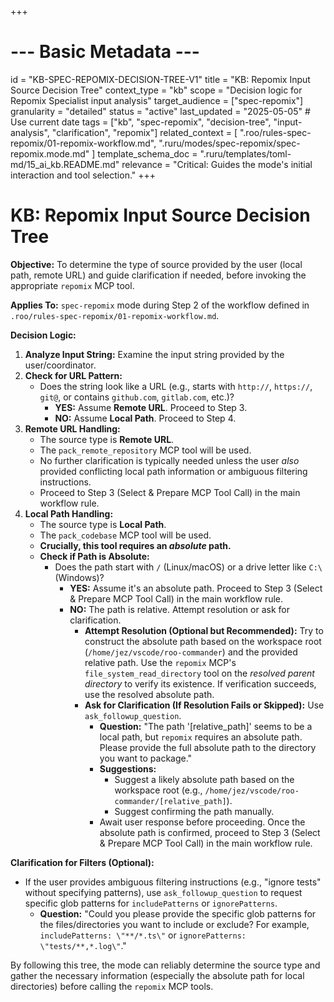 +++
# --- Basic Metadata ---
id = "KB-SPEC-REPOMIX-DECISION-TREE-V1"
title = "KB: Repomix Input Source Decision Tree"
context_type = "kb"
scope = "Decision logic for Repomix Specialist input analysis"
target_audience = ["spec-repomix"]
granularity = "detailed"
status = "active"
last_updated = "2025-05-05" # Use current date
tags = ["kb", "spec-repomix", "decision-tree", "input-analysis", "clarification", "repomix"]
related_context = [
    ".roo/rules-spec-repomix/01-repomix-workflow.md",
    ".ruru/modes/spec-repomix/spec-repomix.mode.md"
]
template_schema_doc = ".ruru/templates/toml-md/15_ai_kb.README.md"
relevance = "Critical: Guides the mode's initial interaction and tool selection."
+++

# KB: Repomix Input Source Decision Tree

**Objective:** To determine the type of source provided by the user (local path, remote URL) and guide clarification if needed, before invoking the appropriate `repomix` MCP tool.

**Applies To:** `spec-repomix` mode during Step 2 of the workflow defined in `.roo/rules-spec-repomix/01-repomix-workflow.md`.

**Decision Logic:**

1.  **Analyze Input String:** Examine the input string provided by the user/coordinator.
2.  **Check for URL Pattern:**
    *   Does the string look like a URL (e.g., starts with `http://`, `https://`, `git@`, or contains `github.com`, `gitlab.com`, etc.)?
        *   **YES:** Assume **Remote URL**. Proceed to Step 3.
        *   **NO:** Assume **Local Path**. Proceed to Step 4.
3.  **Remote URL Handling:**
    *   The source type is **Remote URL**.
    *   The `pack_remote_repository` MCP tool will be used.
    *   No further clarification is typically needed unless the user *also* provided conflicting local path information or ambiguous filtering instructions.
    *   Proceed to Step 3 (Select & Prepare MCP Tool Call) in the main workflow rule.
4.  **Local Path Handling:**
    *   The source type is **Local Path**.
    *   The `pack_codebase` MCP tool will be used.
    *   **Crucially, this tool requires an *absolute* path.**
    *   **Check if Path is Absolute:**
        *   Does the path start with `/` (Linux/macOS) or a drive letter like `C:\` (Windows)?
            *   **YES:** Assume it's an absolute path. Proceed to Step 3 (Select & Prepare MCP Tool Call) in the main workflow rule.
            *   **NO:** The path is relative. Attempt resolution or ask for clarification.
                *   **Attempt Resolution (Optional but Recommended):** Try to construct the absolute path based on the workspace root (`/home/jez/vscode/roo-commander`) and the provided relative path. Use the `repomix` MCP's `file_system_read_directory` tool on the *resolved parent directory* to verify its existence. If verification succeeds, use the resolved absolute path.
                *   **Ask for Clarification (If Resolution Fails or Skipped):** Use `ask_followup_question`.
                    *   **Question:** "The path '[relative_path]' seems to be a local path, but `repomix` requires an absolute path. Please provide the full absolute path to the directory you want to package."
                    *   **Suggestions:**
                        *   Suggest a likely absolute path based on the workspace root (e.g., `/home/jez/vscode/roo-commander/[relative_path]`).
                        *   Suggest confirming the path manually.
                    *   Await user response before proceeding. Once the absolute path is confirmed, proceed to Step 3 (Select & Prepare MCP Tool Call) in the main workflow rule.

**Clarification for Filters (Optional):**

*   If the user provides ambiguous filtering instructions (e.g., "ignore tests" without specifying patterns), use `ask_followup_question` to request specific glob patterns for `includePatterns` or `ignorePatterns`.
    *   **Question:** "Could you please provide the specific glob patterns for the files/directories you want to include or exclude? For example, `includePatterns: \"**/*.ts\"` or `ignorePatterns: \"tests/**,*.log\"`."

By following this tree, the mode can reliably determine the source type and gather the necessary information (especially the absolute path for local directories) before calling the `repomix` MCP tools.
